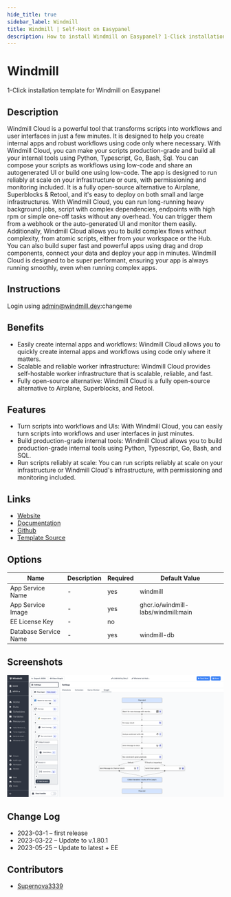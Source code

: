 ```yaml
---
hide_title: true
sidebar_label: Windmill
title: Windmill | Self-Host on Easypanel
description: How to install Windmill on Easypanel? 1-Click installation template for Windmill on Easypanel
---
```


<!-- generated -->

# Windmill

1-Click installation template for Windmill on Easypanel

## Description

Windmill Cloud is a powerful tool that transforms scripts into workflows and user interfaces in just a few minutes. It is designed to help you create internal apps and robust workflows using code only where necessary. With Windmill Cloud, you can make your scripts production-grade and build all your internal tools using Python, Typescript, Go, Bash, Sql. You can compose your scripts as workflows using low-code and share an autogenerated UI or build one using low-code. The app is designed to run reliably at scale on your infrastructure or ours, with permissioning and monitoring included. It is a fully open-source alternative to Airplane, Superblocks &amp; Retool, and it&#39;s easy to deploy on both small and large infrastructures. With Windmill Cloud, you can run long-running heavy background jobs, script with complex dependencies, endpoints with high rpm or simple one-off tasks without any overhead. You can trigger them from a webhook or the auto-generated UI and monitor them easily. Additionally, Windmill Cloud allows you to build complex flows without complexity, from atomic scripts, either from your workspace or the Hub. You can also build super fast and powerful apps using drag and drop components, connect your data and deploy your app in minutes. Windmill Cloud is designed to be super performant, ensuring your app is always running smoothly, even when running complex apps.

## Instructions

Login using admin@windmill.dev:changeme

## Benefits

- Easily create internal apps and workflows: Windmill Cloud allows you to quickly create internal apps and workflows using code only where it matters.
- Scalable and reliable worker infrastructure: Windmill Cloud provides self-hostable worker infrastructure that is scalable, reliable, and fast.
- Fully open-source alternative: Windmill Cloud is a fully open-source alternative to Airplane, Superblocks, and Retool.

## Features

- Turn scripts into workflows and UIs: With Windmill Cloud, you can easily turn scripts into workflows and user interfaces in just minutes.
- Build production-grade internal tools: Windmill Cloud allows you to build production-grade internal tools using Python, Typescript, Go, Bash, and SQL.
- Run scripts reliably at scale: You can run scripts reliably at scale on your infrastructure or Windmill Cloud's infrastructure, with permissioning and monitoring included.

## Links

- [Website](https://windmill.dev)
- [Documentation](https://docs.windmill.dev)
- [Github](https://github.com/windmill-labs/windmill)
- [Template Source](https://github.com/easypanel-io/templates/tree/main/templates/windmill)

## Options

Name | Description | Required | Default Value
-|-|-|-
App Service Name | - | yes | windmill
App Service Image | - | yes | ghcr.io/windmill-labs/windmill:main
EE License Key | - | no | 
Database Service Name | - | yes | windmill-db

## Screenshots

![Windmill Screenshot](./assets/screenshot.png)

## Change Log

- 2023-03-1 – first release
- 2023-03-22 – Update to v.1.80.1
- 2023-05-25 – Update to latest + EE

## Contributors

- [Supernova3339](https://github.com/Supernova3339)
